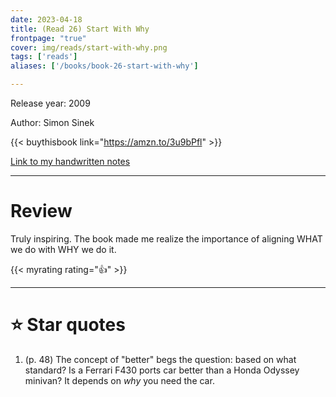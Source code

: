 ```yaml
---
date: 2023-04-18
title: (Read 26) Start With Why
frontpage: "true"
cover: img/reads/start-with-why.png
tags: ['reads']
aliases: ['/books/book-26-start-with-why']

---
```


Release year: 2009

Author: Simon Sinek

{{< buythisbook link="https://amzn.to/3u9bPfl" >}}

[Link to my handwritten notes](https://drive.google.com/file/d/1fc9cai66GG-ManvsnNVpRa57EnG6dcO3/view?usp=drive_link)

---

# Review

Truly inspiring. The book made me realize the importance of aligning WHAT we do with WHY we do it.

{{< myrating rating="👍" >}}

---

# :star: Star quotes

1. (p. 48) The concept of "better" begs the question: based on what
   standard? Is a Ferrari F430 ports car better than a Honda Odyssey
   minivan? It depends on *why* you need the car.
